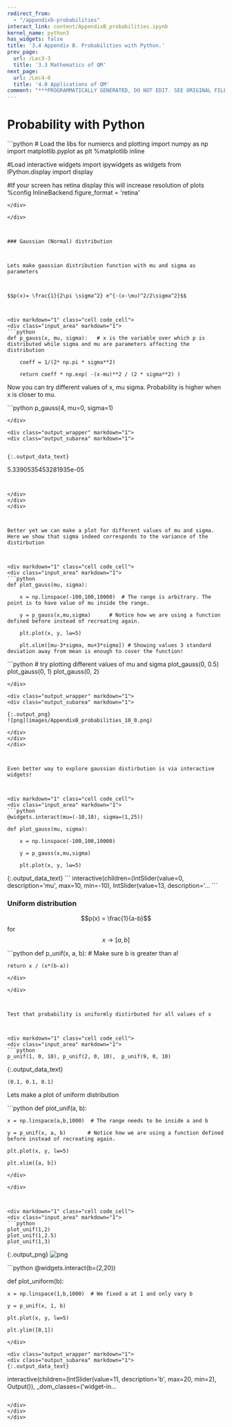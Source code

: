 ```yaml
---
redirect_from:
  - "/appendixb-probabilities"
interact_link: content/AppendixB_probabilities.ipynb
kernel_name: python3
has_widgets: false
title: '3.4 Appendix B. Probabilities with Python.'
prev_page:
  url: /Lec3-3
  title: '3.3 Mathematics of QM'
next_page:
  url: /Lec4-0
  title: '4.0 Applications of QM'
comment: "***PROGRAMMATICALLY GENERATED, DO NOT EDIT. SEE ORIGINAL FILES IN /content***"
---
```

# Probability with Python



<div markdown="1" class="cell code_cell">
<div class="input_area" markdown="1">
```python
# Load the libs for numiercs and plotting
import numpy as np
import matplotlib.pyplot as plt
%matplotlib inline

#Load interactive widgets
import ipywidgets as widgets
from IPython.display import display

#If your screen has retina display this will increase resolution of plots
%config InlineBackend.figure_format = 'retina'

```
</div>

</div>



### Gaussian (Normal) distribution



Lets make gaussian distribution function with mu and sigma as parameters



$$p(x)= \frac{1}{2\pi \sigma^2} e^{-(x-\mu)^2/2\sigma^2}$$



<div markdown="1" class="cell code_cell">
<div class="input_area" markdown="1">
```python
def p_gauss(x, mu, sigma):   # x is the variable over which p is distributed while sigma and mu are parameters affecting the distribution
    
    coeff = 1/(2* np.pi * sigma**2)
    
    return coeff * np.exp( -(x-mu)**2 / (2 * sigma**2) )

```
</div>

</div>



Now you can try different values of x, mu sigma. Probability is higher when x is closer to mu. 



<div markdown="1" class="cell code_cell">
<div class="input_area" markdown="1">
```python
p_gauss(4, mu=0, sigma=1)

```
</div>

<div class="output_wrapper" markdown="1">
<div class="output_subarea" markdown="1">


{:.output_data_text}
```
5.3390535453281935e-05
```


</div>
</div>
</div>



Better yet we can make a plot for different values of mu and sigma. Here we show that sigma indeed corresponds to the variance of the distirbution



<div markdown="1" class="cell code_cell">
<div class="input_area" markdown="1">
```python
def plot_gauss(mu, sigma):
    
    x = np.linspace(-100,100,10000)  # The range is arbitrary. The point is to have value of mu inside the range.
    
    y = p_gauss(x,mu,sigma)      # Notice how we are using a function defined before instead of recreating again. 
    
    plt.plot(x, y, lw=5)
    
    plt.xlim([mu-3*sigma, mu+3*sigma]) # Showing values 3 standard deviation away from mean is enough to cover the function!

```
</div>

</div>



<div markdown="1" class="cell code_cell">
<div class="input_area" markdown="1">
```python
# try plotting different values of mu and sigma
plot_gauss(0, 0.5)
plot_gauss(0, 1)
plot_gauss(0, 2)

```
</div>

<div class="output_wrapper" markdown="1">
<div class="output_subarea" markdown="1">

{:.output_png}
![png](images/AppendixB_probabilities_10_0.png)

</div>
</div>
</div>



Even better way to explore gaussian distirbution is via interactive widgets! 



<div markdown="1" class="cell code_cell">
<div class="input_area" markdown="1">
```python
@widgets.interact(mu=(-10,10), sigma=(1,25))

def plot_gauss(mu, sigma):
    
    x = np.linspace(-100,100,10000)  
    
    y = p_gauss(x,mu,sigma)      
    
    plt.plot(x, y, lw=5)

```
</div>

<div class="output_wrapper" markdown="1">
<div class="output_subarea" markdown="1">
{:.output_data_text}
```
interactive(children=(IntSlider(value=0, description='mu', max=10, min=-10), IntSlider(value=13, description='…
```

</div>
</div>
</div>



### Uniform distribution



$$p(x) = \frac{1}{a-b}$$   for $$x\to[a,b]$$



<div markdown="1" class="cell code_cell">
<div class="input_area" markdown="1">
```python
def p_unif(x, a, b):  # Make sure b is greater than a! 
    
    return x / (x*(b-a))  

```
</div>

</div>



Test that probability is uniformly distirbuted for all values of x



<div markdown="1" class="cell code_cell">
<div class="input_area" markdown="1">
```python
p_unif(1, 0, 10), p_unif(2, 0, 10),  p_unif(9, 0, 10)

```
</div>

<div class="output_wrapper" markdown="1">
<div class="output_subarea" markdown="1">


{:.output_data_text}
```
(0.1, 0.1, 0.1)
```


</div>
</div>
</div>



Lets make a plot of uniform distribution



<div markdown="1" class="cell code_cell">
<div class="input_area" markdown="1">
```python
def plot_unif(a, b):
    
    x = np.linspace(a,b,1000)  # The range needs to be inside a and b
    
    y = p_unif(x, a, b)       # Notice how we are using a function defined before instead of recreating again. 
    
    plt.plot(x, y, lw=5)
    
    plt.xlim([a, b])

```
</div>

</div>



<div markdown="1" class="cell code_cell">
<div class="input_area" markdown="1">
```python
plot_unif(1,2)
plot_unif(1,2.5)
plot_unif(1,3)

```
</div>

<div class="output_wrapper" markdown="1">
<div class="output_subarea" markdown="1">

{:.output_png}
![png](images/AppendixB_probabilities_20_0.png)

</div>
</div>
</div>



<div markdown="1" class="cell code_cell">
<div class="input_area" markdown="1">
```python
@widgets.interact(b=(2,20))

def plot_uniform(b):
    
    x = np.linspace(1,b,1000)  # We fixed a at 1 and only vary b
    
    y = p_unif(x, 1, b)       
    
    plt.plot(x, y, lw=5)
    
    plt.ylim([0,1])

```
</div>

<div class="output_wrapper" markdown="1">
<div class="output_subarea" markdown="1">
{:.output_data_text}
```
interactive(children=(IntSlider(value=11, description='b', max=20, min=2), Output()), _dom_classes=('widget-in…
```

</div>
</div>
</div>

